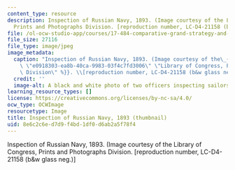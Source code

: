 ```yaml
---
content_type: resource
description: Inspection of Russian Navy, 1893. (Image courtesy of the Library of Congress,
  Prints and Photographs Division. [reproduction number, LC-D4-21158 (b&w glass neg.)]
file: /ol-ocw-studio-app/courses/17-484-comparative-grand-strategy-and-military-doctrine-fall-2004/8e6c2c6ed7d9f4bd1df0d6ab2a5f78f4_17-484f04-th.jpg
file_size: 27116
file_type: image/jpeg
image_metadata:
  caption: "Inspection of Russian Navy, 1893. (Image courtesy of the\_{{% resource_link\
    \ \"e0918303-ea8b-40ca-9983-03f4c7fd3006\" \"Library of Congress, Prints and Photographs\
    \ Division\" %}}. \\[reproduction number, LC-D4-21158 (b&w glass neg.)\\]"
  credit: ''
  image-alt: A black and white photo of two officers inspecting sailors on deck.
learning_resource_types: []
license: https://creativecommons.org/licenses/by-nc-sa/4.0/
ocw_type: OCWImage
resourcetype: Image
title: Inspection of Russian Navy, 1893 (thumbnail)
uid: 8e6c2c6e-d7d9-f4bd-1df0-d6ab2a5f78f4
---
```

Inspection of Russian Navy, 1893. (Image courtesy of the Library of Congress, Prints and Photographs Division. [reproduction number, LC-D4-21158 (b&w glass neg.)]